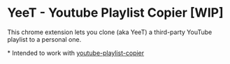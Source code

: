 # YeeT - Youtube Playlist Copier [WIP]
This chrome extension lets you clone (aka YeeT) a third-party YouTube playlist to a personal one.

\* Intended to work with [youtube-playlist-copier](https://github.com/JediRhymeTrix/youtube-playlist-copier)



